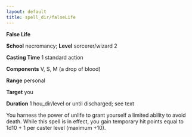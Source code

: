 ```yaml
---
layout: default
title: spell_dir/falseLife
---
```

 **False Life**

**School** necromancy; **Level** sorcerer/wizard 2

**Casting Time** 1 standard action

**Components** V, S, M (a drop of blood)

**Range** personal

**Target** you

**Duration** 1 hou_dir/level or until discharged; see text

You harness the power of unlife to grant yourself a limited ability to avoid death. While this spell is in effect, you gain temporary hit points equal to 1d10 + 1 per caster level (maximum +10).

